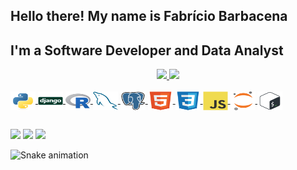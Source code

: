 ## Hello there! My name is Fabrício Barbacena
## I'm a Software Developer and Data Analyst
<div align="center">
  <a href="https://github.com/fabricius1">
  <img height="180em" src="https://github-readme-stats.vercel.app/api?username=fabricius1&show_icons=true&theme=dracula&include_all_commits=true&count_private=true"/>
  <img height="180em" src="https://github-readme-stats.vercel.app/api/top-langs/?username=fabricius1&layout=compact&langs_count=7&theme=dracula"/>
</div>
<div style="display: inline_block"><br>
  <img align="center" alt="Fabrício-Python" height="30" width="40" src="https://raw.githubusercontent.com/devicons/devicon/master/icons/python/python-original.svg">
  <img align="center" alt="Fabrício-Django" height="30" width="40" src="https://raw.githubusercontent.com/devicons/devicon/master/icons/django/django-original.svg">
  <img align="center" alt="Fabrício-R" height="30" width="40" src="https://raw.githubusercontent.com/devicons/devicon/master/icons/r/r-original.svg">
  <img align="center" alt="Fabrício-MySQL" height="30" width="40" src="https://raw.githubusercontent.com/devicons/devicon/master/icons/mysql/mysql-original.svg">
  <img align="center" alt="Fabrício-PostgreSQL" height="30" width="40" src="https://raw.githubusercontent.com/devicons/devicon/master/icons/postgresql/postgresql-original.svg">
  <img align="center" alt="Fabrício-HTML" height="30" width="40" src="https://raw.githubusercontent.com/devicons/devicon/master/icons/html5/html5-original.svg">
  <img align="center" alt="Fabrício-CSS" height="30" width="40" src="https://raw.githubusercontent.com/devicons/devicon/master/icons/css3/css3-original.svg">
  <img align="center" alt="Fabrício-Javascript" height="30" width="40" src="https://raw.githubusercontent.com/devicons/devicon/master/icons/javascript/javascript-original.svg">
  <img align="center" alt="Fabrício-Jupyter" height="30" width="40" src="https://raw.githubusercontent.com/devicons/devicon/master/icons/jupyter/jupyter-original.svg">
  <img align="center" alt="Fabrício-Bash" height="30" width="40" src="https://raw.githubusercontent.com/devicons/devicon/master/icons/bash/bash-original.svg">

 
 <!--
  <img align="right" alt="Rafa-pic" height="150" style="border-radius:50px;" src="https://media.discordapp.net/attachments/639956127056134178/890373478988013628/Publicacoes_Instagram_1_1.png?width=676&height=676">
-->

</div>
  
##
 
<div>
  <a href="https://www.linkedin.com/in/fabriciobarbacena/" target="_blank"><img src="https://img.shields.io/badge/-LinkedIn-%230077B5?style=for-the-badge&logo=linkedin&logoColor=white" target="_blank"></a> 
  <a href="https://medium.com/@fabriciusbr" target="_blank"><img src="https://img.shields.io/badge/Medium-12100E?style=for-the-badge&logo=medium&logoColor=white" target="_blank"></a>
  <a href = "mailto:fabriciofabriciosantos@gmail.com"><img src="https://img.shields.io/badge/-Gmail-%23333?style=for-the-badge&logo=gmail&logoColor=white" target="_blank"></a>
 

![Snake animation](https://github.com/fabricius1/fabricius1/blob/output/github-contribution-grid-snake.svg)

 
</div>
